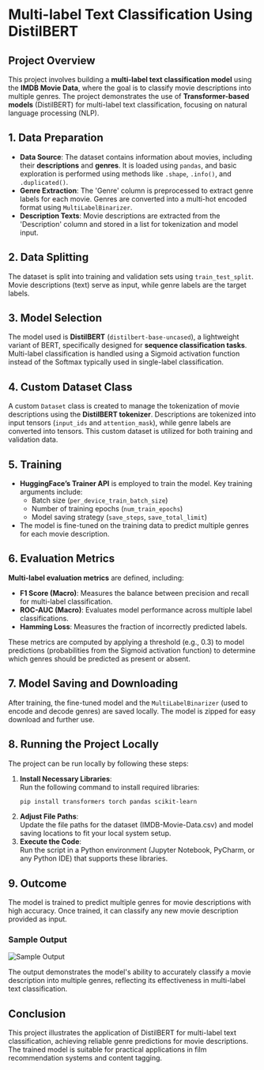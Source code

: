 # Multi-label Text Classification Using DistilBERT

## Project Overview
This project involves building a **multi-label text classification model** using the **IMDB Movie Data**, where the goal is to classify movie descriptions into multiple genres. The project demonstrates the use of **Transformer-based models** (DistilBERT) for multi-label text classification, focusing on natural language processing (NLP).

## 1. Data Preparation
- **Data Source**: The dataset contains information about movies, including their **descriptions** and **genres**. It is loaded using `pandas`, and basic exploration is performed using methods like `.shape`, `.info()`, and `.duplicated()`.
- **Genre Extraction**: The 'Genre' column is preprocessed to extract genre labels for each movie. Genres are converted into a multi-hot encoded format using `MultiLabelBinarizer`.
- **Description Texts**: Movie descriptions are extracted from the 'Description' column and stored in a list for tokenization and model input.

## 2. Data Splitting
The dataset is split into training and validation sets using `train_test_split`. Movie descriptions (text) serve as input, while genre labels are the target labels.

## 3. Model Selection
The model used is **DistilBERT** (`distilbert-base-uncased`), a lightweight variant of BERT, specifically designed for **sequence classification tasks**. Multi-label classification is handled using a Sigmoid activation function instead of the Softmax typically used in single-label classification.

## 4. Custom Dataset Class
A custom `Dataset` class is created to manage the tokenization of movie descriptions using the **DistilBERT tokenizer**. Descriptions are tokenized into input tensors (`input_ids` and `attention_mask`), while genre labels are converted into tensors. This custom dataset is utilized for both training and validation data.

## 5. Training
- **HuggingFace’s Trainer API** is employed to train the model. Key training arguments include:
  - Batch size (`per_device_train_batch_size`)
  - Number of training epochs (`num_train_epochs`)
  - Model saving strategy (`save_steps`, `save_total_limit`)
- The model is fine-tuned on the training data to predict multiple genres for each movie description.

## 6. Evaluation Metrics
**Multi-label evaluation metrics** are defined, including:
- **F1 Score (Macro)**: Measures the balance between precision and recall for multi-label classification.
- **ROC-AUC (Macro)**: Evaluates model performance across multiple label classifications.
- **Hamming Loss**: Measures the fraction of incorrectly predicted labels.

These metrics are computed by applying a threshold (e.g., 0.3) to model predictions (probabilities from the Sigmoid activation function) to determine which genres should be predicted as present or absent.

## 7. Model Saving and Downloading
After training, the fine-tuned model and the `MultiLabelBinarizer` (used to encode and decode genres) are saved locally. The model is zipped for easy download and further use.

## 8. Running the Project Locally
The project can be run locally by following these steps:
1. **Install Necessary Libraries**:  
   Run the following command to install required libraries:  
   ```bash
   pip install transformers torch pandas scikit-learn
   ```
2. **Adjust File Paths**:  
   Update the file paths for the dataset (IMDB-Movie-Data.csv) and model saving locations to fit your local system setup.
3. **Execute the Code**:  
   Run the script in a Python environment (Jupyter Notebook, PyCharm, or any Python IDE) that supports these libraries.

## 9. Outcome
The model is trained to predict multiple genres for movie descriptions with high accuracy. Once trained, it can classify any new movie description provided as input.

### Sample Output
![Sample Output](images/sample_output.png)

The output demonstrates the model's ability to accurately classify a movie description into multiple genres, reflecting its effectiveness in multi-label text classification.

## Conclusion
This project illustrates the application of DistilBERT for multi-label text classification, achieving reliable genre predictions for movie descriptions. The trained model is suitable for practical applications in film recommendation systems and content tagging.

